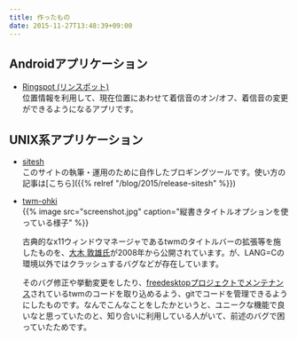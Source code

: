 ```yaml
---
title: 作ったもの
date: 2015-11-27T13:48:39+09:00
---
```


## Androidアプリケーション

  - [Ringspot (リンスポット)](https://play.google.com/store/apps/details?id=jp.techinstitute.tiad1401313.ringspot)  
    位置情報を利用して、現在位置にあわせて着信音のオン/オフ、着信音の変更ができるようになるアプリです。

## UNIX系アプリケーション

  - [sitesh](https://github.com/knokmki612/sitesh)  
    このサイトの執筆・運用のために自作したブロギングツールです。使い方の記事は[こちら]({{% relref "/blog/2015/release-sitesh" %}})

  - [twm-ohki](https://github.com/knokmki612/twm-ohki)  
    {{% image src="screenshot.jpg" caption="縦書きタイトルオプションを使っている様子" %}}

    古典的なx11ウィンドウマネージャであるtwmのタイトルバーの拡張等を施したものを、[大木 敦雄氏](http://www2.gssm.otsuka.tsukuba.ac.jp/staff/ohki/)が2008年から公開されています。が、LANG=Cの環境以外ではクラッシュするバグなどが存在しています。

    そのバグ修正や挙動変更をしたり、[freedesktopプロジェクトでメンテナンス](https://cgit.freedesktop.org/xorg/app/twm/)されているtwmのコードを取り込めるよう、gitでコードを管理できるようにしたものです。なんでこんなことをしたかというと、ユニークな機能で良いなと思っていたのと、知り合いに利用している人がいて、前述のバグで困っていたためです。
